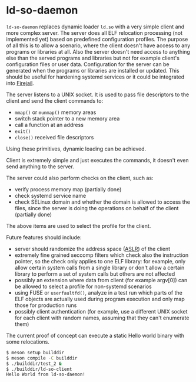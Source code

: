 # ld-so-daemon

`ld-so-daemon` replaces dynamic loader `ld.so` with a very simple client and more complex server.
The server does all ELF relocation processing (not implemented yet) based on predefined configuration profiles.
The purpose of all this is to allow a scenario, where the client doesn't have access to any programs or libraries at all.
Also the server doesn't need access to anything else than the served programs and libraries but not for example client's configuration files or user data.
Configuration for the server can be generated when the programs or libraries are installed or updated.
This should be useful for hardening systemd services or it could be integrated into [Firejail](https://github.com/netblue30/firejail).

The server listens to a UNIX socket.
It is used to pass file descriptors to the client and send the client commands to:
- `mmap()` or `munmap()` memory areas
- switch stack pointer to a new memory area
- call a function at an address
- `exit()`
- `close()` received file descriptors

Using these primitives, dynamic loading can be achieved.

Client is extremely simple and just executes the commands, it doesn't even send anything to the server.

The server could also perform checks on the client, such as:
- verify process memory map (partially done)
- check systemd service name
- check SELinux domain and whether the domain is allowed to access the files, since the server is doing the operations on behalf of the client  (partially done)

The above items are used to select the profile for the client.

Future features should include:
- server should randomize the address space ([ASLR](https://en.wikipedia.org/wiki/Address_space_layout_randomization)) of the client
- extremely fine grained seccomp filters which check also the instruction pointer, so the check only applies to one ELF library:
for example, only allow certain system calls from a single library or don't allow a certain library to perform a set of system calls but others are not affected
- possibly an extension where data from client (for example argv[0]) can be allowed to select a profile for non-systemd scenarios
- using FUSE or `userfaultfd()`, analyze in a test run which parts of the ELF objects are actually used during program execution and only map those for production runs
- possibly client authentication (for example, use a different UNIX
  socket for each client with random names, assuming that they can't
  enumerate them)

The current proof of concept can execute a static Hello world binary with some relocations.

```bash
$ meson setup builddir
$ meson compile -C builddir
$ ./builddir/test_2 &
$ ./builddir/ld-so-client
Hello World from ld-so-daemon!
```
